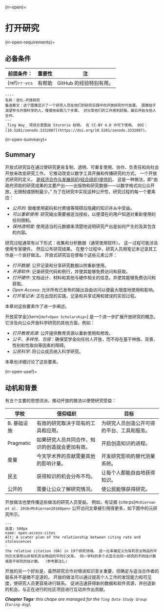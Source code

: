 (rr-open)=
# 打开研究

(rr-open-requirements)=
## 必备条件

| 前提条件：         | 重要性 | 注               |
| ------------- | --- | --------------- |
| {ref}`rr-vcs` | 有帮助 | GitHub 的经验特别有用。 |


```{figure} ../figures/evolution-open-research.jpg
----
名称：进化-开放研究
备选案文：这个图像显示了一个研究人员在他们的研究实践中向开放研究时代发展。 图像始于渴望参与开放科学的人，慢慢地采取几个步骤。 对分享他们的工作感到舒服，最后开始与他人合作。
---
_Ting Way_ 项目示意图由 Storeria 标明。 在 CC-BY 4.0 许可下使用。 DOI：[10.5281/zenodo.3332807](https://doi.org/10.5281/zenodo.3332807)。
```

(rr-open-summary)=
## Summary

开放式研究旨在通过使研究更易复制、透明、可重复使用、协作、负责任和向社会开放来改变研究工作。 它推动改变以数字工具开展和传播研究的方式。 一个开放式研究的定义， [是经济合作与发展组织(经合组织)提供的](https://www.fct.pt/dsi/docs/Making_Open_Science_a_Reality.pdf "Making Open Science a Reality, OECD Science, Technology and Industry Policy Papers No. 25")， 这是一种做法，即“由政府资助的研究成果的主要产出——出版物和研究数据——以数字格式向公众开放，无限制或限制最少。” 为了在研究中实现这种公开性，研究过程的每一个要素应：

- _公开的_: 很难使用密码和付费墙等障碍后隐藏的知识并从中受益。
- _可以重新使用_: 研究输出需要被适当授权，以便潜在的用户知道对重新使用的任何限制。
- _保持透明度_: 使用适当的元数据来清楚地说明研究产出是如何产生的及其包含的内容。

研究过程通常有以下形式：收集和分析数据（通常使用软件）。 这一过程可能涉及使用专家硬件。 然后公布研究结果。 在整个过程中，研究人员用笔记本记录其工作是一个良好做法。 开放式研究旨在使每个这些元素公开：

- _打开数据_: 公开记录和分享研究数据以供重新使用。
- _开源软件_: 记录研究代码和例行，并使其能够免费访问和获取。
- _打开硬件_: 文档设计、材料和其他与硬件相关的信息，并使其能够免费访问和获取。
- _Open Access_: 允许所有已发布的输出自由访问以便最大限度地使用和影响。
- _打开笔记本_: 正在出现的实践，记录和共享试用和错误的实验过程。

本章对这些要素作了进一步阐述。

开放奖学金[{term}`def<Open Scholarship>`] 是一个进一步扩展开放研究的概念。 它涉及向公众开放科学研究的其他方面，例如：

- _打开教育资源_: 公开提供教育资源以重新使用和修改。
- _公平、多样性、包容_：确保奖学金向任何人开放，而不存在基于种族、背景、性别和性取向等因素的障碍。
- _公民科学_: 将公众成员纳入科学研究。

本章也详细讨论了这些要素。

(rr-open-usef)=
## 动机和背景

有五个主要的思想流派，推动开放的做法以便使研究受益：

| 学校        | 信仰组织                    | 目标                    |
| --------- | ----------------------- | --------------------- |
| B. 基础设施   | 有效的研究取决于现有的工具和应用。       | 为研究人员创造公开可得的平台、工具和服务。 |
| Pragmatic | 如果研究人员共同合作，知识的创造就会更加有效。 | 开启创造知识的进程。            |
| 度量        | 今天学术界的贡献需要其他的影响计量。      | 开发研究影响的替代测量系统。        |
| 民主        | 获得知识的机会分布不均。            | 让每个人都能自由地获得知识。        |
| 公开的       | 需要让公众了解研究情况。            | 使公民能够获得研究。            |

开放做法也使传播这些做法的研究人员受益。 例如，有证据 {cite:ps}`McKiernan et al. 2016<McKiernan2016Open>` 公开访问文章被引用得更多，如下图中的元研究所示。

```{figure} ../figures/open-access-citations.jpg
---
高度: 500px
name: open-access-cites
Alt: A scater plan of the relationship between citing rate and stolescences
-
the relative citation (OA) in 19个研究领域。 这一比率被定义为有机农业物品的平均引文率除以非有机农业物品的平均引文率。 同一学科的多个点显示出同一研究的不同估计数或若干研究的估计数。 （参考脚注1。）
```

开放的另一个好处是，虽然研究合作对增进知识至关重要，但确定与适当合作者的联系并不是微不足道的。 开放的做法可以通过提高个人工作的发现能力和可见度，使研究人员更容易进行联系。 促进迅速获得新的数据和软件资源，并创造新的机会，与正在进行的社区项目进行互动并作出贡献。

***Chapter Tags**: this chape are managed for the `Ting Data Study Group` (`turing-dsg`).*
